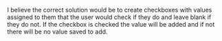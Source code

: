 I believe the correct solution would be to create checkboxes with values assigned to them that the user would check if they do and leave blank if they do not. If the checkbox is checked the value will be added and if not there will be no value saved to add.